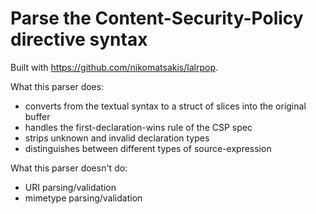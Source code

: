 Parse the Content-Security-Policy directive syntax
==================================================

Built with <https://github.com/nikomatsakis/lalrpop>.

What this parser does:

* converts from the textual syntax to a struct of slices into the original buffer
* handles the first-declaration-wins rule of the CSP spec
* strips unknown and invalid declaration types
* distinguishes between different types of source-expression

What this parser doesn't do:

* URI parsing/validation
* mimetype parsing/validation

